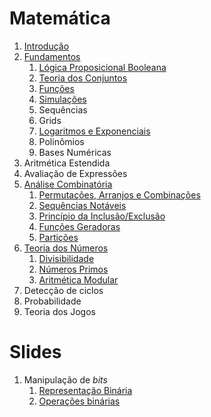 Matemática
==========

1. [Introdução](text/Introducao.md)
1. [Fundamentos](text/Fundamentos.md)
    1. [Lógica Proposicional Booleana](text/Logica.md)
    1. [Teoria dos Conjuntos](text/Conjuntos.md)
    1. [Funções](text/Funcoes.md)
    1. [Simulações](text/Simulacoes.md)
    1. Sequências
    1. Grids
    1. [Logaritmos e Exponenciais](text/Logaritmos.md)
    1. Polinômios
    1. Bases Numéricas
1. Aritmética Estendida
1. Avaliação de Expressões
1. [Análise Combinatória](text/Combinatoria.md)
    1. [Permutações, Arranjos e Combinações](text/Permutacoes.md)
    1. [Sequências Notáveis](text/Sequencias_Notaveis.md)
    1. [Princípio da Inclusão/Exclusão](text/Inclusao_Exclusao.md)
    1. [Funções Geradoras](text/Funcoes_Geradoras.md)
    1. [Partições](text/Particoes.md)
1. [Teoria dos Números](text/Teoria_dos_Numeros.md)
    1. [Divisibilidade](text/Divisibilidade.md)
    1. [Números Primos](text/Primalidade.md)
    1. [Aritmética Modular](text/Aritmetica_Modular.md)
1. Detecção de ciclos
1. Probabilidade
1. Teoria dos Jogos

Slides
======

1. Manipulação de _bits_
    1. [Representação Binária](slides/BIT-1/BIT-1.pdf)
    1. [Operações binárias](slides/BIT-2/BIT-2.pdf)
